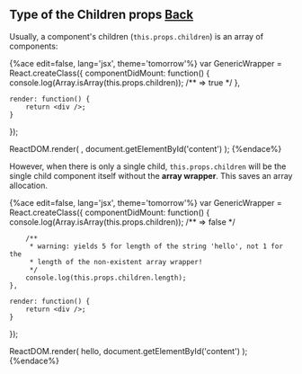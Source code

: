 ## Type of the Children props [Back](./../react.md)

Usually, a component's children (`this.props.children`) is an array of components:

{%ace edit=false, lang='jsx', theme='tomorrow'%}
var GenericWrapper = React.createClass({
    componentDidMount: function() {
        console.log(Array.isArray(this.props.children));    /** => true */
    },

    render: function() {
        return <div />;
    }
});

ReactDOM.render(
    <GenericWrapper><span/><span/><span/></GenericWrapper>,
    document.getElementById('content')
);
{%endace%}

However, when there is only a single child, `this.props.children` will be the single child component itself without the **array wrapper**. This saves an array allocation.

{%ace edit=false, lang='jsx', theme='tomorrow'%}
var GenericWrapper = React.createClass({
    componentDidMount: function() {
        console.log(Array.isArray(this.props.children));    /** => false */
        
        /**
         * warning: yields 5 for length of the string 'hello', not 1 for the
         * length of the non-existent array wrapper!
         */
        console.log(this.props.children.length);
    },
    
    render: function() {
        return <div />;
    }
});

ReactDOM.render(
    <GenericWrapper>hello</GenericWrapper>,
    document.getElementById('content')
);
{%endace%}
